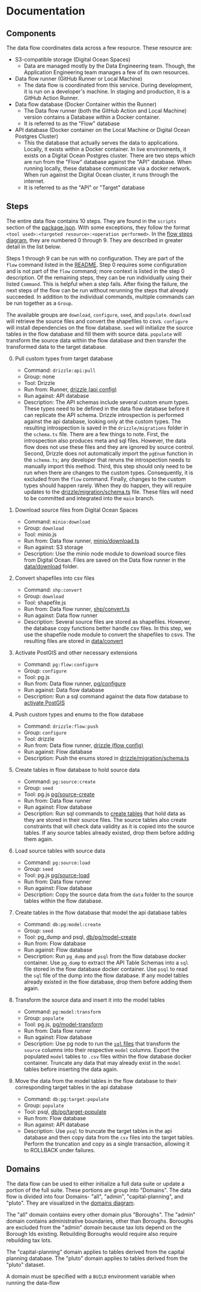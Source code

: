 # Documentation

## Components
The data flow coordinates data across a few resource. These resource are:

- S3-compatible storage (Digital Ocean Spaces)
  - Data are managed mostly by the Data Engineering team. Though, the Application Engineering team manages a few of its own resources.
- Data flow runner (GitHub Runner or Local Machine)
  - The data flow is coordinated from this service. During development, it is run on a developer's machine. In staging and production, it is a GitHub Action Runner.
- Data flow database (Docker Container within the Runner)
  - The Data flow runner (both the GitHub Action and Local Machine) version contains a Database within a Docker container.
  - It is referred to as the "Flow" database 
- API database (Docker container on the Local Machine or Digital Ocean Postgres Cluster)
  - This the database that actually serves the data to applications. Locally, it exists within a Docker container. In live environments, it exists on a Digital Ocean Postgres cluster. There are two steps which are run from the "Flow" database against the "API" database. When running locally, these database communicate via a docker network. When run against the Digital Ocean cluster, it runs through the internet.
  - It is referred to as the "API" or "Target" database
## Steps

The entire data flow contains 10 steps. They are found in the `scripts` section of the [package.json](../package.json). With some exceptions, they follow the format `<tool used>:<targeted resource>:<operation performed>`. In the [flow steps diagram](./diagrams/flow_steps.drawio.png), they are numbered 0 through 9. They are described in greater detail in the list below.

Steps 1 through 9 can be run with no configuration. They are part of the `flow` command listed in the [README](../README.md#run-the-local-data-flow). Step 0 requires some configuration and is not part of the `flow` command; more context is listed in the step 0 description. Of the remaining steps, they can be run individually using their listed `Command`. This is helpful when a step fails. After fixing the failure, the next steps of the flow can be run without rerunning the steps that already succeeded. In addition to the individual commands, multiple commands can be run together as a `Group`. 

The available groups are `download`, `configure`, `seed`, and `populate`. `download` will retrieve the source files and convert the shapefiles to csvs. `configure` will install dependencies on the flow database. `seed` will initialize the source tables in the flow database and fill them with source data. `populate` will transform the source data within the flow database and then transfer the transformed data to the target database.

0) Pull custom types from target database
   - Command: `drizzle:api:pull`
   - Group: none
   - Tool: Drizzle
   - Run from: Runner, [drizzle (api config)](../drizzle/api.config.ts)
   - Run against: API database
   - Description: The API schemas include several custom enum types. These types need to be defined in the data flow database before it can replicate the API schema. Drizzle introspection is performed against the api database, looking only at the custom types. The resulting introspection is saved in the `drizzle/migrations` folder in the `schema.ts` file. There are a few things to note. First, the introspection also produces meta and sql files. However, the data flow does not use these files and they are ignored by source control. Second, Drizzle does not automatically import the `pgEnum` function in the `schema.ts`; any developer that reruns the introspection needs to manually import this method. Third, this step should only need to be run when there are changes to the custom types. Consequently, it is excluded from the `flow` command. Finally, changes to the custom types should happen rarely. When they do happen, they will require updates to the [drizzle/migration/schema.ts](../drizzle/migration/schema.ts) file. These files will need to be committed and integrated into the `main` branch.

1) Download source files from Digital Ocean Spaces
   - Command: `minio:download`
   - Group: `download`
   - Tool: minio.js
   - Run from: Data flow runner, [minio/download.ts](../minio/download.ts)
   - Run against: S3 storage
   - Description: Use the minio node module to download source files from Digital Ocean. Files are saved on the Data flow runner in the [data/download](../data/download/) folder.

2) Convert shapefiles into csv files
   - Command: `shp:convert`    
   - Group: `download`
   - Tool: shapefile.js
   - Run from: Data flow runner, [shp/convert.ts](../shp/convert.ts)
   - Run against: Data flow runner
   - Description: Several source files are stored as shapefiles. However, the database copy functions better handle csv files. In this step, we use the shapefile node module to convert the shapefiles to csvs. The resulting files are stored in [data/convert](../data/convert/)

3) Activate PostGIS and other necessary extensions
   - Command: `pg:flow:configure`
   - Group: `configure`
   - Tool: pg.js
   - Run from: Data flow runner, [pg/configure](../pg/configure/configure.ts)
   - Run against: Data flow database
   - Description: Run a sql command against the data flow database to [activate PostGIS](../pg/configure/configure.sql)

4) Push custom types and enums to the flow database
   - Command: `drizzle:flow:push`
   - Group: `configure`
   - Tool: drizzle
   - Run from: Data flow runner, [drizzle (flow config)](../drizzle/flow.config.ts)
   - Run against: Flow database
   - Description: Push the enums stored in [drizzle/migration/schema.ts](../drizzle/migration/schema.ts)

5) Create tables in flow database to hold source data
   - Command: `pg:source:create`
   - Group: `seed`
   - Tool: pg.js [pg/source-create](../pg/source-create/create.ts)
   - Run from: Data flow runner
   - Run against: Flow database
   - Description: Run sql commands to [create tables](../pg/source-create/borough.sql) that hold data as they are stored in their source files. The source tables also create constraints that will check data validity as it is copied into the source tables. 
   If any source tables already existed, drop them before adding them again.

6) Load source tables with source data
   - Command: `pg:source:load`
   - Group: `seed`
   - Tool: pg.js [pg/source-load](../pg/source-load/load.ts)
   - Run from: Data flow runner
   - Run against: Flow database
   - Description: Copy the source data from the `data` folder to the source tables within the flow database.

7) Create tables in the flow database that model the api database tables
   - Command: `db:pg:model:create`
   - Group: `seed`
   - Tool: pg_dump and psql, [db/pg/model-create](../db/pg/model-create/all.sh)
   - Run from: Flow database
   - Run against: Flow database
   - Description: Run `pg_dump` and `psql` from the flow database docker container. 
   Use `pg_dump` to extract the API Table Schemas into a `sql` file stored in the flow database docker container.
   Use `psql` to read the `sql` file of the dump into the flow database. 
   If any model tables already existed in the flow database, drop them before adding them again.

8) Transform the source data and insert it into the model tables
   - Command: `pg:model:transform`
   - Group: `populate`
   - Tool: pg.js, [pg/model-transform](../pg/model-transform/transform.ts)
   - Run from: Data flow runner
   - Run against: Flow database
   - Description: Use pg node to run the [`sql` files](../pg/model-transform/capital-planning.sql) that transform the `source` columns into their respective `model` columns. Export the populated `model` tables to `.csv` files within the flow database docker container. Truncate any data that may already exist in the `model` tables before inserting the data again.

9) Move the data from the model tables in the flow database to their corresponding target tables in the api database
   - Command: `db:pg:target:populate`
   - Group: `populate`
   - Tool: psql, [db/pg/target-populate](../db/pg/target-populate/populate.sh)
   - Run from: Flow database
   - Run against: API database
   - Description: Use `psql` to truncate the target tables in the api database and then copy data from the `csv` files into the target tables. Perform the truncation and copy as a single transaction, allowing it to ROLLBACK under failures.

## Domains

The data flow can be used to either initialize a full data suite or update a portion of the full suite. These portions are group into "Domains". The data flow is divided into four Domains- "all", "admin", "capital-planning", and "pluto". They are visualized in the [domains diagram](./diagrams/domains.drawio.png).  

The "all" domain contains every other domain plus "Boroughs". The "admin" domain contains administrative boundaries, other than Boroughs. Boroughs are excluded from the "admin" domain because tax lots depend on the Borough Ids existing. Rebuilding Boroughs would require also require rebuilding tax lots.

The "capital-planning" domain applies to tables derived from the capital planning database. The "pluto" domain applies to tables derived from the "pluto" dataset.

A domain must be specified with a `BUILD` environment variable when running the data-flow
